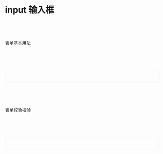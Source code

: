 
# input 输入框       

<script setup>
import demo1 from './demo1.vue';
import demo2 from './demo2.vue';
import codeds from '@/components/codeds.vue';
import DOC from '@/components/docview.vue';

const propDoc =  [
  ["model","表单数据对象","object","-","-"],
  ["rules", "表单验证规则，详细规则参考async-validator", "object", "-", "-"],
  ["hideRequiredAsterisk", "是否显示*号", "boolean", "-", "-"],
  ["labelWidth", "label的长度", "string", "-", "50px"],
  ["labelPosition", "label文字的位置", "string", "start/center/end", "end"],
];
const eventDoc = [
  ["ref", "绑定元素调用validate","-"],
  ["validate", "验证表单的信息","-"] ,
];
</script>

<div class="doc1">表单基本用法</div>
<div class="doc2">
<demo1></demo1>
</div>
<Suspense><codeds compname="lform" demoname="demo1"></codeds></Suspense>

<div class="doc1">表单校验校验</div>
<div class="doc2">
<demo2></demo2>
</div>
<Suspense><codeds compname="lform" demoname="demo2"></codeds></Suspense>


<DOC title="属性" type=prop :body="propDoc"></DOC>

<br/>


<DOC title="input 事件" type=event :body="eventDoc"></DOC>
<style>
    .doc2{
        display:"block";
        border:1px solid #f0f0f0;
        /* height:20vh; */
        padding:2vw;
        margin-top:2vh;
    }
    .doc1{
        margin-top:2vh;
    }
</style>
